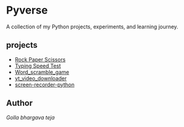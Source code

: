 <h1>Pyverse</h1>
A collection of my Python projects, experiments, and learning journey.

## projects
- [Rock Paper Scissors](./rock_paper_scissors/README.md)
- [Typing Speed Test  ](./typing_speed_test/README.md)
- [Word_scramble_game ](./word_scramble/README.md)
- [yt_video_downloader ](./youtubevideo_downloader/README.md)
- [screen-recorder-python ](./screenr-ecorder/README.md)
## Author

<em>Golla bhargava teja<em>

